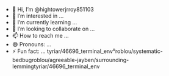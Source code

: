 - 👋 Hi, I’m @hightowerjrroy851103
- 👀 I’m interested in ...
- 🌱 I’m currently learning ...
- 💞️ I’m looking to collaborate on ...
- 📫 How to reach me ...
- 😄 Pronouns: ...
- ⚡ Fun fact: ...
tyriar/46696_terminal_env⁰roblou/systematic-bedbugroblou/agreeable-jayben/surrounding-lemmingtyriar/46696_terminal_env
<!---
hightowerjrroy851103/hightowerjrroy851103 is a ✨ special ✨ repository because its `README.md` (this file) appears on your GitHub profile.
You can click the Preview link to take a look at your changes.
--->
